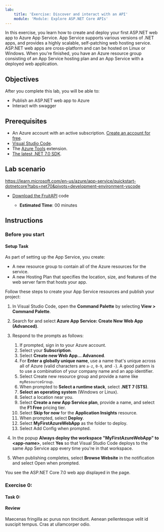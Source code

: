 ```yaml
---
lab:
    title: 'Exercise: Discover and interact with an API'
    module: 'Module: Explore ASP.NET Core APIs'
---
```


In this exercise, you learn how to create and deploy your first ASP.NET web app to Azure App Service. App Service supports various versions of .NET apps, and provides a highly scalable, self-patching web hosting service. ASP.NET web apps are cross-platform and can be hosted on Linux or Windows. When you're finished, you have an Azure resource group consisting of an App Service hosting plan and an App Service with a deployed web application.

## Objectives

After you complete this lab, you will be able to:

* Publish an ASP.NET web app to Azure
* Interact with swagger 

## Prerequisites

* An Azure account with an active subscription. [Create an account for free](https://azure.microsoft.com/free/dotnet).
* [Visual Studio Code](https://www.visualstudio.com/downloads).
* The [Azure Tools](https://marketplace.visualstudio.com/items?itemName=ms-vscode.vscode-node-azure-pack) extension.
* [The latest .NET 7.0 SDK](https://dotnet.microsoft.com/download/dotnet/7.0).

## Lab scenario
https://learn.microsoft.com/en-us/azure/app-service/quickstart-dotnetcore?tabs=net70&pivots=development-environment-vscode

* [Download the FruitAPI](https://github.com/MicrosoftLearning/develop-aspnet-core-consumes-api/raw/master/Allfiles/Downloads/FruitAPI.zip) code

  - **Estimated Time**: 00 minutes

## Instructions

### Before you start

#### Setup Task

As part of setting up the App Service, you create:

* A new resource group to contain all of the Azure resources for the service.
* A new Hosting Plan that specifies the location, size, and features of the web server farm that hosts your app.

Follow these steps to create your App Service resources and publish your project:

1. In Visual Studio Code, open the **Command Palette** by selecting **View > Command Palette**.
1. Search for and select **Azure App Service: Create New Web App (Advanced)**.

3. Respond to the prompts as follows:

    1. If prompted, sign in to your Azure account.
    1. Select your **Subscription**.
    1. Select **Create new Web App... Advanced**.
    1. For **Enter a globally unique name**, use a name that's unique across all of Azure (valid characters are `a-z`, `0-9`, and `-`). A good pattern is to use a combination of your company name and an app identifier.
    1. Select Create new resource group and provide a name like `myResourceGroup`.
    1. When prompted to **Select a runtime stack**, select **.NET 7 (STS)**.
    1. **Select an operating system** (Windows or Linux).
    1. Select a location near you.
    1. Select **Create a new App Service plan**, provide a name, and select the **F1 Free** pricing tier.
    1. Select **Skip for now** for the **Application Insights** resource.
    1. When prompted, select **Deploy**.
    1. Select **MyFirstAzureWebApp** as the folder to deploy.
    1. Select Add Config when prompted.

1. In the popup **Always deploy the workspace "MyFirstAzureWebApp" to \<app-name\>**, select **Yes** so that Visual Studio Code deploys to the same App Service app every time you're in that workspace.

1. When publishing completes, select **Browse Website** in the notification and select Open when prompted.

You see the ASP.NET Core 7.0 web app displayed in the page.



### Exercise 0: 



#### Task 0: 


#### Review

Maecenas fringilla ac purus non tincidunt. Aenean pellentesque velit id suscipit tempus. Cras at ullamcorper odio.
